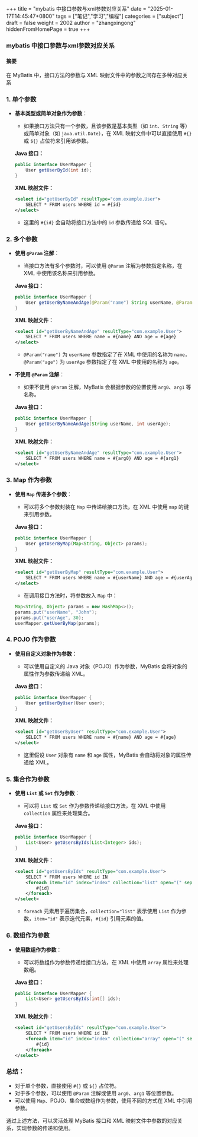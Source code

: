 +++
title = "mybatis 中接口参数与xml参数对应关系"
date = "2025-01-17T14:45:47+0800"
tags = ["笔记","学习","编程"]
categories = ["subject"]
draft = false
weight = 2002
author = "zhangxingong"
hiddenFromHomePage = true
+++

### mybatis 中接口参数与xml参数对应关系

#### 摘要

在 MyBatis 中，接口方法的参数与 XML 映射文件中的参数之间存在多种对应关系
<!-- more -->

### 1. 单个参数
- **基本类型或简单对象作为参数**：
    - 如果接口方法只有一个参数，且该参数是基本类型（如 `int`、`String` 等）或简单对象（如 `java.util.Date`），在 XML 映射文件中可以直接使用 `#{}` 或 `${}` 占位符来引用该参数。

    **Java 接口：**
    ```java
    public interface UserMapper {
        User getUserById(int id);
    }
    ```

    **XML 映射文件：**
    ```xml
    <select id="getUserById" resultType="com.example.User">
        SELECT * FROM users WHERE id = #{id}
    </select>
    ```

    - 这里的 `#{id}` 会自动将接口方法中的 `id` 参数传递给 SQL 语句。


### 2. 多个参数
- **使用 `@Param` 注解**：
    - 当接口方法有多个参数时，可以使用 `@Param` 注解为参数指定名称，在 XML 中使用该名称来引用参数。

    **Java 接口：**
    ```java
    public interface UserMapper {
        User getUserByNameAndAge(@Param("name") String userName, @Param("age") int userAge);
    }
    ```

    **XML 映射文件：**
    ```xml
    <select id="getUserByNameAndAge" resultType="com.example.User">
        SELECT * FROM users WHERE name = #{name} AND age = #{age}
    </select>
    ```

    - `@Param("name")` 为 `userName` 参数指定了在 XML 中使用的名称为 `name`，`@Param("age")` 为 `userAge` 参数指定了在 XML 中使用的名称为 `age`。


- **不使用 `@Param` 注解**：
    - 如果不使用 `@Param` 注解，MyBatis 会根据参数的位置使用 `arg0`、`arg1` 等名称。

    **Java 接口：**
    ```java
    public interface UserMapper {
        User getUserByNameAndAge(String userName, int userAge);
    }
    ```

    **XML 映射文件：**
    ```xml
    <select id="getUserByNameAndAge" resultType="com.example.User">
        SELECT * FROM users WHERE name = #{arg0} AND age = #{arg1}
    </select>
    ```


### 3. Map 作为参数
- **使用 `Map` 传递多个参数**：
    - 可以将多个参数封装在 `Map` 中传递给接口方法，在 XML 中使用 `map` 的键来引用参数。

    **Java 接口：**
    ```java
    public interface UserMapper {
        User getUserByMap(Map<String, Object> params);
    }
    ```

    **XML 映射文件：**
    ```xml
    <select id="getUserByMap" resultType="com.example.User">
        SELECT * FROM users WHERE name = #{userName} AND age = #{userAge}
    </select>
    ```

    - 在调用接口方法时，将参数放入 `Map` 中：
    ```java
    Map<String, Object> params = new HashMap<>();
    params.put("userName", "John");
    params.put("userAge", 30);
    userMapper.getUserByMap(params);
    ```


### 4. POJO 作为参数
- **使用自定义对象作为参数**：
    - 可以使用自定义的 Java 对象（POJO）作为参数，MyBatis 会将对象的属性作为参数传递给 XML。

    **Java 接口：**
    ```java
    public interface UserMapper {
        User getUserByUser(User user);
    }
    ```

    **XML 映射文件：**
    ```xml
    <select id="getUserByUser" resultType="com.example.User">
        SELECT * FROM users WHERE name = #{name} AND age = #{age}
    </select>
    ```

    - 这里假设 `User` 对象有 `name` 和 `age` 属性，MyBatis 会自动将对象的属性传递给 XML。


### 5. 集合作为参数
- **使用 `List` 或 `Set` 作为参数**：
    - 可以将 `List` 或 `Set` 作为参数传递给接口方法，在 XML 中使用 `collection` 属性来处理集合。

    **Java 接口：**
    ```java
    public interface UserMapper {
        List<User> getUsersByIds(List<Integer> ids);
    }
    ```

    **XML 映射文件：**
    ```xml
    <select id="getUsersByIds" resultType="com.example.User">
        SELECT * FROM users WHERE id IN
        <foreach item="id" index="index" collection="list" open="(" separator="," close=")">
            #{id}
        </foreach>
    </select>
    ```

    - `foreach` 元素用于遍历集合，`collection="list"` 表示使用 `List` 作为参数，`item="id"` 表示迭代元素，`#{id}` 引用元素的值。


### 6. 数组作为参数
- **使用数组作为参数**：
    - 可以将数组作为参数传递给接口方法，在 XML 中使用 `array` 属性来处理数组。

    **Java 接口：**
    ```java
    public interface UserMapper {
        List<User> getUsersByIds(int[] ids);
    }
    ```

    **XML 映射文件：**
    ```xml
    <select id="getUsersByIds" resultType="com.example.User">
        SELECT * FROM users WHERE id IN
        <foreach item="id" index="index" collection="array" open="(" separator="," close=")">
            #{id}
        </foreach>
    </select>
    ```


### 总结：
- 对于单个参数，直接使用 `#{}` 或 `${}` 占位符。
- 对于多个参数，可以使用 `@Param` 注解或使用 `arg0`、`arg1` 等位置参数。
- 可以使用 `Map`、POJO、集合或数组作为参数，使用不同的方式在 XML 中引用参数。


通过上述方法，可以灵活处理 MyBatis 接口和 XML 映射文件中参数的对应关系，实现参数的传递和使用。
